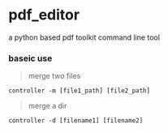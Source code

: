 # pdf_editor
a python based pdf toolkit command line tool 

### baseic use

> merge two files 

```command line 
controller -m [file1_path] [file2_path]
```

> merge a dir 

```command line 
controller -d [filename1] [filename2]
```

